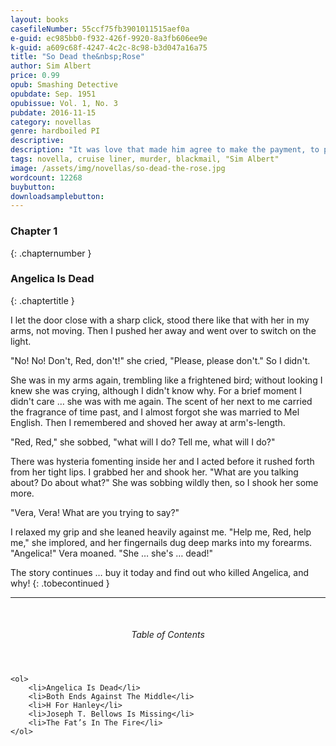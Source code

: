 ```yaml
---
layout: books
casefileNumber: 55ccf75fb3901011515aef0a
e-guid: ec985bb0-f932-426f-9920-8a3fb606ee9e
k-guid: a609c68f-4247-4c2c-8c98-b3d047a16a75
title: "So Dead the&nbsp;Rose"
author: Sim Albert
price: 0.99
opub: Smashing Detective
opubdate: Sep. 1951
opubissue: Vol. 1, No. 3
pubdate: 2016-11-15
category: novellas
genre: hardboiled PI
descriptive: 
description: "It was love that made him agree to make the payment, to protect her from her husband's infedelity. But will his love for her force him to take the rap for murder?"
tags: novella, cruise liner, murder, blackmail, "Sim Albert"
image: /assets/img/novellas/so-dead-the-rose.jpg
wordcount: 12268
buybutton: 
downloadsamplebutton: 
---
```


### Chapter 1
{: .chapternumber }

### Angelica Is Dead
{: .chaptertitle }

I let the door close with a sharp click, stood there like that with her in my arms, not moving. Then I pushed her away and went over to switch on the light.

"No! No! Don't, Red, don't!" she cried, "Please, please don't." So I didn't.

She was in my arms again, trembling like a frightened bird; without looking I knew she was crying, although I didn't know why. For a brief moment I didn't care … she was with me again. The scent of her next to me carried the fragrance of time past, and I almost forgot she was married to Mel English. Then I remembered and shoved her away at arm's-length.

"Red, Red," she sobbed, "what will I do? Tell me, what will I do?"

There was hysteria fomenting inside her and I acted before it rushed forth from her tight lips. I grabbed her and shook her. "What are you talking about? Do about what?"
She was sobbing wildly then, so I shook her some more. 

"Vera, Vera! What are you trying to say?"

I relaxed my grip and she leaned heavily against me. "Help me, Red, help me," she implored, and her fingernails dug deep marks into my forearms. "Angelica!" Vera moaned. "She … she's … dead!"

The story continues &hellip; buy it today and find out who killed Angelica, and why!
{: .tobecontinued }

<hr>
<br>

<div class="toc">
	<header>
		<h6>Table of Contents</h6>
	</header>

	<ol>
		<li>Angelica Is Dead</li>
		<li>Both Ends Against The Middle</li>
		<li>H For Hanley</li>
		<li>Joseph T. Bellows Is Missing</li>
		<li>The Fat’s In The Fire</li>
	</ol>

</div>